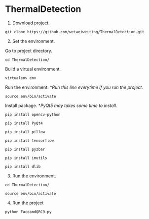 # ThermalDetection

1. Download project.
<pre><code>git clone https://github.com/weiweiweiting/ThermalDetection.git</code></pre>

2. Set the environment.

Go to project directory.
<pre><code>cd ThermalDetection/</code></pre>
Build a virtual environment.
<pre><code>virtualenv env</code></pre>
Run the environment. **Run this line everytime if you run the project.*
<pre><code>source env/bin/activate</code></pre>
Install package. **PyQt5 may takes some time to install.*
<pre><code>pip install opencv-python</code></pre>
<pre><code>pip install PyQt4</code></pre>
<pre><code>pip install pillow</code></pre>
<pre><code>pip install tensorflow</code></pre>
<pre><code>pip install pyzbar</code></pre>
<pre><code>pip install imutils</code></pre>
<pre><code>pip install dlib</code></pre>

3. Run the environment. 
<pre><code>cd ThermalDetection/</code></pre>
<pre><code>source env/bin/activate</code></pre>

4. Run the project
<pre><code>python FaceandQRC9.py</code></pre>
